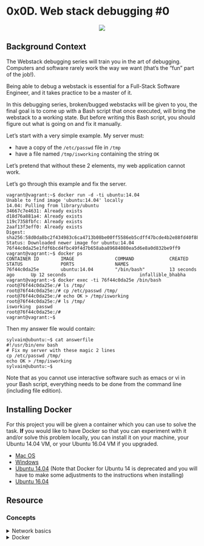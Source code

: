 # 0x0D. Web stack debugging #0 

<p align="center">
  <img src="https://s3.amazonaws.com/intranet-projects-files/holbertonschool-sysadmin_devops/265/uWLzjc8.jpg" />
</p>

## Background Context

The Webstack debugging series will train you in the art of debugging. Computers and software rarely work the way we want (that’s the “fun” part of the job!).

Being able to debug a webstack is essential for a Full-Stack Software Engineer, and it takes practice to be a master of it.

In this debugging series, broken/bugged webstacks will be given to you, the final goal is to come up with a Bash script that once executed, will bring the webstack to a working state. But before writing this Bash script, you should figure out what is going on and fix it manually.

Let’s start with a very simple example. My server must:

* have a copy of the `/etc/passwd` file in `/tmp`
* have a file named `/tmp/isworking` containing the string `OK`

Let’s pretend that without these 2 elements, my web application cannot work.

Let’s go through this example and fix the server.

```
vagrant@vagrant:~$ docker run -d -ti ubuntu:14.04
Unable to find image 'ubuntu:14.04' locally
14.04: Pulling from library/ubuntu
34667c7e4631: Already exists
d18d76a881a4: Already exists
119c7358fbfc: Already exists
2aaf13f3eff0: Already exists
Digest: sha256:58d0da8bc2f434983c6ca4713b08be00ff5586eb5cdff47bcde4b2e88fd40f88
Status: Downloaded newer image for ubuntu:14.04
76f44c0da25e1fdf6bcd4fbc49f4d7b658aba89684080ea5d6e8a0d832be9ff9
vagrant@vagrant:~$ docker ps
CONTAINER ID        IMAGE               COMMAND             CREATED             STATUS              PORTS               NAMES
76f44c0da25e        ubuntu:14.04        "/bin/bash"         13 seconds ago      Up 12 seconds                           infallible_bhabha
vagrant@vagrant:~$ docker exec -ti 76f44c0da25e /bin/bash
root@76f44c0da25e:/# ls /tmp/
root@76f44c0da25e:/# cp /etc/passwd /tmp/
root@76f44c0da25e:/# echo OK > /tmp/isworking
root@76f44c0da25e:/# ls /tmp/
isworking  passwd
root@76f44c0da25e:/#
vagrant@vagrant:~$
```

Then my answer file would contain:

```
sylvain@ubuntu:~$ cat answerfile
#!/usr/bin/env bash
# Fix my server with these magic 2 lines
cp /etc/passwd /tmp/
echo OK > /tmp/isworking
sylvain@ubuntu:~$
```

Note that as you cannot use interactive software such as emacs or vi in your Bash script, everything needs to be done from the command line (including file edition).

## Installing Docker

For this project you will be given a container which you can use to solve the task. **If** you would like to have Docker so that you can experiment with it and/or solve this problem locally, you can install it on your machine, your Ubuntu 14.04 VM, or your Ubuntu 16.04 VM if you upgraded.

* [Mac OS](https://docs.docker.com/desktop/install/mac-install/)
* [Windows](https://docs.docker.com/desktop/install/windows-install/)
* [Ubuntu 14.04](https://www.liquidweb.com/kb/how-to-install-docker-on-ubuntu-14-04-lts/) (Note that Docker for Ubuntu 14 is deprecated and you will have to make some adjustments to the instructions when installing)
* [Ubuntu 16.04](https://www.digitalocean.com/community/tutorials/how-to-install-and-use-docker-on-ubuntu-16-04)

## Resource

### Concepts

<details>
<summary>Network basics</summary><br>
<ul>
  <li>Networking is a big part of what made computers so powerful and why the Internet exists. It allows machines to communicate with each other.
    <ul>
      <li><a href="https://www.techtarget.com/searchnetworking/definition/protocol">What is a protocol.</a></li>
      <li><a href="https://computer.howstuffworks.com/internet/basics/what-is-an-ip-address.htm">What is an IP address.</a></li>
      <li><a href="https://www.techtarget.com/searchnetworking/definition/TCP-IP">What is TCP/IP.</a></li>
      <li><a href="https://www.lifewire.com/port-numbers-on-computer-networks-817939">What is an Internet Protocol (IP) port?.</a></li>
    </ul>
  </li>
</ul>
</details>

<details>
<summary>Docker</summary><br>
<ul>
  <li>Readme
    <ul>
      <li><a href="https://www.zdnet.com/article/what-is-docker-and-why-is-it-so-darn-popular/">What is Docker and why is it popular</a></li>
    </ul>
  </li>
</ul>

<details>
<summary>Let's first pull a Docker image and run a container:</summary><br>
<p align="center">
  <img src="https://i.postimg.cc/13tHWGzc/image.png" border="0" alt="image"/>
</p>
</details>

Note that the `docker` command will pull the Ubuntu docker container image from the Internet and run it. I let you look at the meaning of the flags using the command `docker run --help`, the main idea is that it keeps the container up and running.

<details>
<summary>To execute a command on the Docker container, use *docker exec*:</summary><br>
<p align="center">
  <img src="https://i.postimg.cc/fLLDygWS/image.png" border="0" alt="image"/>
</p>
</details>

<details>
<summary>If you want to connect to your Docker container and use Bash, you need to use *docker exec -ti*:</summary><br>
<p align="center">
  <img src="https://i.postimg.cc/433xH3B3/image.png" border="0" alt="image"/>
</p>
</details>

<details>
<summary>If you want to stop a container, use *docker stop*:</summary><br>
<p align="center">
  <img src="https://i.postimg.cc/sxCzmf97/image.png" border="0" alt="image"/>
</p>
</details>

<details>
<summary>Web stack debugging</summary><br>
<ul>
  <li>
    <h2>Intro</h2>
    <ul>
      <li>Debugging usually takes a big chunk of a software engineer’s time. The art of debugging is tough and it takes years, even decades to master, and that is why seasoned software engineers are the best at it… experience. They have seen lots of broken code, buggy systems, weird edge cases and race conditions.</li>
    </ul>
    <p align="center">
      <a href="https://postimages.org">
        <img src="https://i.postimg.cc/mgZwcKpR/image.png">
      </a>
    </p>
  </li>
</ul>

<h2>Non-exhaustive guide to debugging</h2>

<h3>School specific</h3>
<p>If you are struggling to get something right that is run on the checker, like a Bash script or a piece of code, keep in mind that you can simulate the flow by starting a Docker container with the distribution that is specified in the requirements and by running your code. Check the <strong>Docker</strong> concept page for more info.</p>


<details>
<summary>Test and verify your assumptions</summary><br>
<a href='https://postimages.org/' target='_blank'><img src='https://i.postimg.cc/rFMtkCt8/image.png' border='0' alt='image'/></a>
</details>

<details>
<summary>Get a quick overview of the machine state</summary><br>
<a href="https://www.youtube.com/watch?v=1_gqlbADaAw&feature=youtu.be">Youtube video First 5 Commands When I Connect on a Linux Server</a>
<p>When you connect to a server/machine/computer/container you want to understand what’s happened recently and what’s happening now, and you can do this with <a href="https://www.linux.com/training-tutorials/first-5-commands-when-i-connect-linux-server/">5 commands</a> in a minute or less:</p>

<h3><code>w</code></h3>
<ul>
  <li>Shows server <a href="https://www.techtarget.com/whatis/definition/uptime-and-downtime">uptime</a> which is the time during which the server has been continuously running</li>
  <li>Shows which users are connected to the server</li>
  <li>Load average will give you a good sense of the server health - (read more about load <a href="https://scoutapm.com/blog/understanding-load-averages">here</a> and <a href="https://www.brendangregg.com/blog/2017-08-08/linux-load-averages.html">here</a>)</li>
</ul>

<h3><code>history</code></h3>
<ul>
  <li>Shows which commands were previously run by the user you are currently connected to</li>
  <li>You can learn a lot about what type of work was previously performed on the machine, and what could have gone wrong with it</li>
  <li>Where you might want to start your debugging work</li>
</ul>

<h3><code>top</code></h3>
<ul>
  <li>Shows what is currently running on this server</li>
  <li>Order results by CPU, memory utilization and catch the ones that are resource intensive</li>
</ul>

<h3><code>df</code></h3>
<ul>
  <li>Shows disk utilization</li>
</ul>

<h3><code>netstat</code></h3>
<ul>
  <li>What port and IP your server is listening on</li>
  <li>What processes are using sockets</li>
  <li>Try netstat -lpn on a Ubuntu machine</li>
</ul>
</details>

<details>
<summary>Machine</summary><br>
<p>Debugging is pretty much about verifying assumptions, in a perfect world the software or system we are working on would be working perfectly, the server is in perfect shape and everybody is happy. But actually, it NEVER goes this way, things ALWAYS fail (it’s tremendous!).</p>

<p>For the machine level, you want to ask yourself these questions:</p>
<ul>
  <li>Does the server have free disk space? - <strong><code>df</code></strong></li>
  <li>Is the server able to keep up with CPU load? - <strong><code>w</code></strong>, <strong><code>top</code></strong>, <strong><code>ps</code></strong></li>
  <li>Does the server have available memory? <strong><code>free</code></strong></li>
  <li>Are the server disk(s) able to keep up with read/write IO? - <strong><code>htop</code></strong></li>
</ul>

<p>If the answer is <strong>no</strong> for any of these questions, then that might be the reason why things are not going as expected. There are often 3 ways of solving the issue:</p>

<ul>
  <li>Free up resources (stop process(es) or reduce their resource consumption)</li>
  <li>Increase the machine resources (adding memory, CPU, disk space…)</li>
  <li>Distributing the resource usage to other machines</li>
</ul>
</details>

<details>
<summary>Network issue</summary><br>
<p>For the machine level, you want to ask yourself these questions:</p>

<ul>
  <li>Does the server have the expected network interfaces and IPs up and running? <strong><code>ifconfig</code></strong></li>
  <li>Does the server listen on the sockets that it is supposed to? <strong><code>netstat</code></strong> (<strong><code>netstat -lpd</code></strong> or <strong><code>netstat -lpn</code></strong>)</li>
  <li>Can you connect from the location you want to connect from, to the socket you want to connect to? <strong><code>telnet</code></strong> to the IP + PORT (<strong><code>telnet 8.8.8.8 80</code></strong>)</li>
  <li>Does the server have the correct firewall rules? <strong><code>iptables</code></strong>, <strong><code>ufw</code></strong>:
    <ul>
      <li><strong><code>iptables -L</code></strong></li>
      <li><strong><code>sudo ufw status</code></strong></li>
    </ul>
  </li>
</ul>
</details>

<details>
<summary>Process issue</summary><br>
<p>If a piece of Software isn’t behaving as expected, it can obviously be because of above reasons… but the good news is that there is more to look into (there is ALWAYS more to look into actually).</p>

<ul>
  <li>Is the software started? <strong><code>init</code></strong>, <strong><code>init.d</code></strong>:
    <ul>
      <li><strong><code>service NAME_OF_THE_SERVICE status</code></strong></li>
      <li><strong><code>/etc/init.d/NAME_OF_THE_SERVICE status</code></strong></li>
    </ul>
  </li>
  <li>Is the software process running? <strong><code>pgrep</code></strong>, <strong><code>ps</code></strong>:
    <ul>
      <li><strong><code>pgrep -lf NAME_OF_THE_PROCESS</code></strong></li>
      <li><strong><code>ps auxf</code></strong></li>
    </ul>
  </li>
  <li>Is there anything interesting in the logs? look for log files in <strong><code>/var/log/</code></strong> and <strong><code>tail -f</code></strong> is your friend</li>
</ul>
</details>

<details>
<summary>Debugging is fun</summary><br>
<p>Debugging can be frustrating, but it will definitely be part of your job, it requires experience and methodology to become good at it. The good news is that bugs are never going away, and the more experienced you become, trickier bugs will be assigned to you! Good luck 😃</p>

<img src="https://s3.amazonaws.com/alx-intranet.hbtn.io/uploads/medias/2020/9/bae58c9f066a9668001ef4b4c39778407439d2f9.gif?X-Amz-Algorithm=AWS4-HMAC-SHA256&X-Amz-Credential=AKIARDDGGGOUSBVO6H7D%2F20240513%2Fus-east-1%2Fs3%2Faws4_request&X-Amz-Date=20240513T085722Z&X-Amz-Expires=86400&X-Amz-SignedHeaders=host&X-Amz-Signature=6bcafa53b6ddc122890f91e949dcbeb33b676be3ca05094194c30fe9a661779b">
</details>

</details>

**man or help:**

* `curl`

## Requirements

### General

* Allowed editors: `vi`, `vim`, `emacs`
* All your files will be interpreted on Ubuntu 14.04 LTS
* All your files should end with a new line
* A `README.md` file, at the root of the folder of the project, is mandatory
* All your Bash script files must be executable
* Your Bash scripts must pass `Shellcheck` without any error
* Your Bash scripts must run without error
* The first line of all your Bash scripts should be exactly `#!/usr/bin/env bash`
* The second line of all your Bash scripts should be a comment explaining what is the script doing

## Tasks

<details>
<summary><a href="./0-give_me_a_page">0. Give me a page!</a></summary><br>
<a href='https://postimages.org/' target='_blank'><img src='https://i.postimg.cc/yxybJXPm/image.png' border='0' alt='image'/></a>
<br>
<ul>
  <li>Advice: Install Docker on your local machine, then pull the Docker image, debug the issue, and proceed.</li>
</ul>
<strong>AVOID INSTALLING DOCKER IN UBUNTU 14.04</strong>
<ul>
  <li>It is recommended to install Ubuntu 16.04 to avoid compatibility issues with Docker and ensure optimal performance.</li>
  <li><a href='https://en.wikipedia.org/wiki/Apache_HTTP_Server' target='_blank'>Apache</a></li>
</ul>
<strong>File:</strong> [0-give_me_a_page](0-give_me_a_page)
</details>

---

# Additional Information

## Debugging Apache2 Server in Docker Container

In this task, you'll learn how to debug and fix issues in a Docker container running an Apache2 server. Follow the steps below to get started:

### Step 1: Install Docker

Before getting started, make sure to install Docker on your local machine. Ensure it's properly installed and running.

* [Install Docker on Ubuntu (4 Easy Ways)](https://kinsta.com/blog/install-docker-ubuntu/)
* [Install Docker Desktop on Windows](https://docs.docker.com/desktop/install/windows-install/)
* [Install Docker Desktop on Mac](https://docs.docker.com/desktop/install/mac-install/)

### Step 2: Verify Docker Version

To verify the version of Docker installed on your system, you can use either of the following commands:

```
docker -v
```

or

```
docker --version
```

### Step 3: Run Docker Container with Apache2

To run the specified Docker container with Apache2 installed, follow these steps:

1. Open your terminal on your local machine.
2. Execute the following command:

```
docker run -p 8080:80 -d -it holbertonschool/265-0
```

This command starts a Docker container based on the `holbertonschool/265-0 image`, while also mapping port `8080` on your host to port `80` in the container.

**NOTE**:

**(a)** By default, Docker commands require `root` privileges, necessitating the use of `sudo` as a prefix. Attempting to run Docker commands without `sudo` results in an error message like the following:
```
docker: permission denied while trying to connect to the Docker daemon socket at unix:///var/run/docker.sock: Head "http://%2Fvar%2Frun%2Fdocker.sock/_ping": dial unix /var/run/docker.sock: connect: permission denied.
See 'docker run --help'.
```

Running a command like `sudo docker run -p 8080:80 -d -it holbertonschool/265-0` will prompt for the `sudo` password, which is typically the user's password on their device, and then proceed with the Docker operations. It may display output similar to:
```
Unable to find image 'holbertonschool/265-0:latest' locally
latest: Pulling from holbertonschool/265-0
c60055a51d74: Pull complete 
755da0cdb7d2: Pull complete 
1403e424ed38: Pull complete 
37c9a9113595: Pull complete 
a3d9f8479786: Pull complete 
72050e30266b: Pull complete 
Digest: sha256:72581a2b9f94f33f6c3e8a133607ed208d20f8f35c5b6b15183615a2b735ae1a
Status: Downloaded newer image for holbertonschool/265-0:latest
d9dc2fa2ddedd7c1cce0ad97d901d4813452d5fbbf3a0e671a2a616a8c16520a
```

**(b)** To bypass this requirement, you can add your user to the `docker` group, which Docker automatically creates during installation to authorize interaction without `sudo`. Execute the following command to add your user to the docker group:
```
sudo usermod -aG docker $USER
```
After executing this command, ensure you log out and then log back in to apply the changes.

You can learn more about this process in detail by visiting this [link.](https://www.digitalocean.com/community/tutorials/how-to-install-and-use-docker-on-ubuntu-16-04#step-2-executing-the-docker-command-without-sudo-optional)

**(c)** If you are unsure about your username, you can check the current user by running the `whoami` command:
```
whoami
```

This command will display the username of the current user within the Docker container.

### Step 4: Check Docker Container Status

You can verify that the container is running by using the following command:
```
sudo docker ps
```

This command will list the running Docker containers, displaying details such as the container ID, image, command, status, and exposed ports.

An example output might resemble:
```
CONTAINER ID   IMAGE                   COMMAND       CREATED              STATUS              PORTS                                   NAMES
d9dc2fa2dded   holbertonschool/265-0   "/bin/bash"   About a minute ago   Up About a minute   0.0.0.0:8080->80/tcp, :::8080->80/tcp   objective_sutherland
```

These outputs demonstrate successful Docker operations performed with sudo, where the sudo password is typically the user's password on their device.

### Step 5: Access Docker Container Terminal

To access the terminal within your Docker container, you can use the `docker exec` command with the `-ti` options to open an interactive terminal session. Here's the command:
```
sudo docker exec -ti CONTAINER_ID /bin/bash
```

Replace **`CONTAINER_ID`** with the actual ID or name of your Docker container.

For example, if your container ID is **`d9dc2fa2dded`**, the command would be:
```
sudo docker exec -ti d9dc2fa2dded /bin/bash
```
This command will open an interactive Bash session within the specified Docker container, allowing you to execute commands and interact with the container's filesystem.

If you are unsure how to obtain the container ID, you can use the command `sudo docker ps`. This will list all running Docker containers along with their IDs.

### Step 6: Verify Container Access

After accessing the Docker container terminal, you can verify by executing the command `ls`. This will list the contents of the current directory within the container:
```
root@d9dc2fa2dded:/# ls
bin   dev  home  lib64  mnt  proc  run   srv  tmp  var
boot  etc  lib   media  opt  root  sbin  sys  usr
```

### Step 7: Test Apache2 Server and Troubleshoot

**Open a Second Terminal Window**

In a new terminal window, execute the following command:

```
curl 0:8080
```

If you receive a response like this:

```
curl: (52) Empty reply from server
```

It indicates that there is an issue with the Apache2 server running inside the Docker container. Proceed back to the first terminal to diagnose and resolve the problem.

This step helps identify any potential issues with the  Docker container's Apache2 server configuration, allowing for troubleshooting and resolution in the first Terminal.

### Step 8: Check Apache2 Server Status

* In the first terminal window, execute the following command:
```
sudo service apache2 status
```

If Apache2 is not running, you will receive an output similar to:
```
 * apache2 is not running
```

* In this case, where Apache2 is not running, execute the command:
```
sudo service apache2 start
```

You will receive output similar to:
```
 * Starting web server apache2                                                  AH00558: apache2: Could not reliably determine the server's fully qualified domain name, using 172.17.0.2. Set the 'ServerName' directive globally to suppress this message
 * 
```

* Check the status again:
```
sudo service apache2 status
```

You will receive output indicating that Apache2 is running:
```
 * apache2 is running
```

### Step 9: Verify Server Fix

Return to the second terminal.

Execute the command again:
```
curl 0:8080
```

If the server is now functioning correctly, you will receive a response such as:
```
Hello Holberton
```

This confirms that the server issue has been successfully resolved, and `Apache2` is now responding appropriately to requests.

After resolving the server issue, it is necessary to document the commands used. In this case, only one command was used which is **`sudo service apache2 start`**. Ensure to create a script file using a text editor such as **`emacs**`` and include the command within it.

## Author

* [Peter Opoku-Mensah](https://github.com/deezyfg)